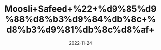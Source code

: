 ---
title: 'Moosli+Safeed+%22+%d9%85%d9%88%d8%b3%d9%84%db%8c+%d8%b3%d9%81%db%8c%d8%af+'
date: '2022-11-24' 
metatag: '' 
inventory: '0' 
draft: false 
# meta description 
shortDescripton: 'Indian+White+asparagus+%22+It+is+traditionally+used+for+arthritis%2c+cancer%2c+diabetes%2c+boosting+vitality%2c+improving+sexual+performance%2c+and+for+many+other+uses.'
description: 'Herbs+%d8%ac%da%91%db%8c+%d8%a8%d9%88%d9%b9%db%8c'
longdescription: ''
tags: ''
brand: ''
subCategory: ''
unit: '10 gm-Pk'
sellCount: '0'
featured: False
# product Price
price: '70.0'
# Product Short Description
shortDescription: 'Indian+White+asparagus+%22+It+is+traditionally+used+for+arthritis%2c+cancer%2c+diabetes%2c+boosting+vitality%2c+improving+sexual+performance%2c+and+for+many+other+uses.'
productID: '01DA9B56-9E2A-ED11-9968-005056B3A416'
type: 'products'
category: 'Herbs+%d8%ac%da%91%db%8c+%d8%a8%d9%88%d9%b9%db%8c' 
thumnailproduct: 'https://eraconnect.blob.core.windows.net/product-images/aminsaddiquidawakhana/01DA9B56-9E2A-ED11-9968-005056B3A416.webp' 
images:
  - image: 'https://eraconnect.blob.core.windows.net/product-images/aminsaddiquidawakhana/01DA9B56-9E2A-ED11-9968-005056B3A416.webp'  
Variants:
---
